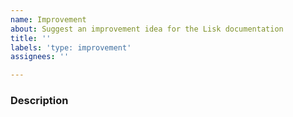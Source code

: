 ```yaml
---
name: Improvement
about: Suggest an improvement idea for the Lisk documentation
title: ''
labels: 'type: improvement'
assignees: ''

---
```


### Description
